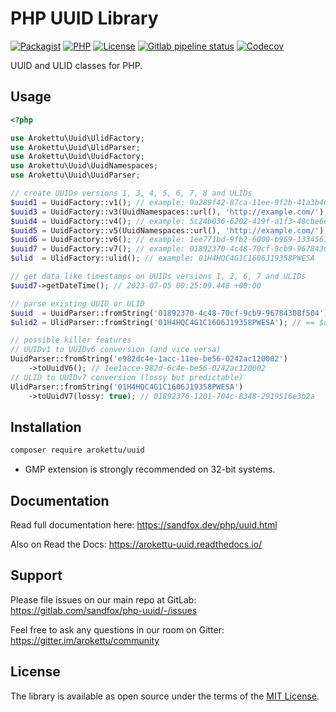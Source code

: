 # PHP UUID Library

[![Packagist](https://img.shields.io/packagist/v/arokettu/uuid.svg?style=flat-square)](https://packagist.org/packages/arokettu/uuid)
[![PHP](https://img.shields.io/packagist/php-v/arokettu/uuid.svg?style=flat-square)](https://packagist.org/packages/arokettu/uuid)
[![License](https://img.shields.io/packagist/l/arokettu/uuid.svg?style=flat-square)](LICENSE.md)
[![Gitlab pipeline status](https://img.shields.io/gitlab/pipeline/sandfox/php-uuid/master.svg?style=flat-square)](https://gitlab.com/sandfox/php-uuid/-/pipelines)
[![Codecov](https://img.shields.io/codecov/c/gl/sandfox/php-uuid?style=flat-square)](https://codecov.io/gl/sandfox/php-uuid/)

UUID and ULID classes for PHP.

## Usage

```php
<?php

use Arokettu\Uuid\UlidFactory;
use Arokettu\Uuid\UlidParser;
use Arokettu\Uuid\UuidFactory;
use Arokettu\Uuid\UuidNamespaces;
use Arokettu\Uuid\UuidParser;

// create UUIDs versions 1, 3, 4, 5, 6, 7, 8 and ULIDs
$uuid1 = UuidFactory::v1(); // example: 9a289f42-87ca-11ee-9f2b-41a3b4016a63
$uuid3 = UuidFactory::v3(UuidNamespaces::url(), 'http://example.com/'); // 773536a8-4b7b-383d-9106-697d4d366254
$uuid4 = UuidFactory::v4(); // example: 5c24b036-6202-419f-a1f3-48cbe6ebf17a
$uuid5 = UuidFactory::v5(UuidNamespaces::url(), 'http://example.com/'); // 0a300ee9-f9e4-5697-a51a-efc7fafaba67
$uuid6 = UuidFactory::v6(); // example: 1ee771bd-9fb2-6000-b969-1334567890ab
$uuid7 = UuidFactory::v7(); // example: 01892370-4c48-70cf-9cb9-96784308f504
$ulid  = UlidFactory::ulid(); // example: 01H4HQC4G1C1606J19358PWESA

// get data like timestamps on UUIDs versions 1, 2, 6, 7 and ULIDs
$uuid7->getDateTime(); // 2023-07-05 00:25:09.448 +00:00

// parse existing UUID or ULID
$uuid  = UuidParser::fromString('01892370-4c48-70cf-9cb9-96784308f504'); // == $uuid7
$ulid2 = UlidParser::fromString('01H4HQC4G1C1606J19358PWESA'); // == $ulid

// possible killer features
// UUIDv1 to UUIDv6 conversion (and vice versa)
UuidParser::fromString('e982dc4e-1acc-11ee-be56-0242ac120002')
    ->toUuidV6(); // 1ee1acce-982d-6c4e-be56-0242ac120002
// ULID to UUIDv7 conversion (lossy but predictable)
UlidParser::fromString('01H4HQC4G1C1606J19358PWESA')
    ->toUuidV7(lossy: true); // 01892376-1201-704c-8348-2919516e3b2a
```

## Installation

```bash
composer require arokettu/uuid
```

* GMP extension is strongly recommended on 32-bit systems.

## Documentation

Read full documentation here: <https://sandfox.dev/php/uuid.html>

Also on Read the Docs: <https://arokettu-uuid.readthedocs.io/>

## Support

Please file issues on our main repo at GitLab: <https://gitlab.com/sandfox/php-uuid/-/issues>

Feel free to ask any questions in our room on Gitter: <https://gitter.im/arokettu/community>

## License

The library is available as open source under the terms of the [MIT License](LICENSE.md).
